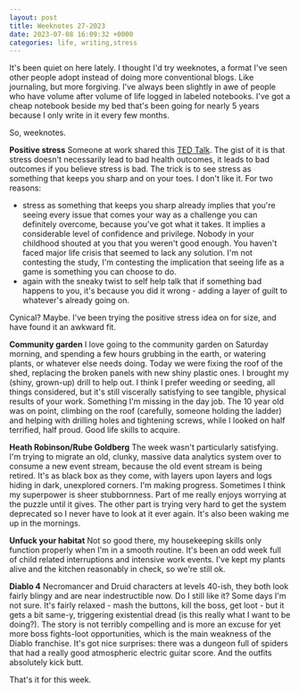 ```yaml
---
layout: post
title: Weeknotes 27-2023 
date: 2023-07-08 16:09:32 +0000
categories: life, writing,stress
---
```


It's been quiet on here lately. I thought I'd try weeknotes, a format I've seen other people adopt instead of doing more conventional blogs. Like journaling, but more forgiving. I've always been slightly in awe of people who have volume after volume of life logged in labeled notebooks. I've got a cheap notebook beside my bed that's been going for nearly 5 years because I only write in it every few months.

So, weeknotes.

**Positive stress**
Someone at work shared this [TED Talk](https://www.ted.com/talks/kelly_mcgonigal_how_to_make_stress_your_friend/c). The gist of it is that stress doesn't necessarily lead to bad health outcomes, it leads to bad outcomes if you believe stress is bad. The trick is to see stress as something that keeps you sharp and on your toes.
I don't like it. For two reasons:
* stress as something that keeps you sharp already implies that you're seeing every issue that comes your way as a challenge you can definitely overcome, because you've got what it takes. It implies a considerable level of confidence and privilege. Nobody in your childhood shouted at you that you weren't good enough. You haven't faced major life crisis that seemed to lack any solution. I'm not contesting the study, I'm contesting the implication that seeing life as a game is something you can choose to do.
* again with the sneaky twist to self help talk that if something bad happens to you, it's because you did it wrong - adding a layer of guilt to whatever's already going on.

Cynical? Maybe. I've been trying the positive stress idea on for size, and have found it an awkward fit.

**Community garden**
I love going to the community garden on Saturday morning, and spending a few hours grubbing in the earth, or watering plants, or whatever else needs doing. Today we were fixing the roof of the shed, replacing the broken panels with new shiny plastic ones. I brought my (shiny, grown-up) drill to help out.
I think I prefer weeding or seeding, all things considered, but it's still viscerally satisfying to see tangible, physical results of your work. Something I'm missing in the day job. The 10 year old was on point, climbing on the roof (carefully, someone holding the ladder) and helping with drilling holes and tightening screws, while I looked on half terrified, half proud. Good life skills to acquire.

**Heath Robinson/Rube Goldberg**
The week wasn't particularly satisfying. I'm trying to migrate an old, clunky, massive data analytics system over to consume a new event stream, because the old event stream is being retired. It's as black box as they come, with layers upon layers and logs hiding in dark, unexplored corners. I'm making progress. Sometimes I think my superpower is sheer stubbornness. Part of me really enjoys worrying at the puzzle until it gives. The other part is trying very hard to get the system deprecated so I never have to look at it ever again. It's also been waking me up in the mornings.

**Unfuck your habitat**
Not so good there, my housekeeping skills only function properly when I'm in a smooth routine. It's been an odd week full of child related interruptions and intensive work events. I've kept my plants alive and the kitchen reasonably in check, so we're still ok.

**Diablo 4**
Necromancer and Druid characters at levels 40-ish, they both look fairly blingy and are near indestructible now. Do I still like it? Some days I'm not sure. It's fairly relaxed - mash the buttons, kill the boss, get loot - but it gets a bit same-y, triggering existential dread (is this really what I want to be doing?). The story is not terribly compelling and is more an excuse for yet more boss fights-loot opportunities, which is the main weakness of the Diablo franchise. It's got nice surprises: there was a dungeon full of spiders that had a really good atmospheric electric guitar score. And the outfits absolutely kick butt.

That's it for this week.
